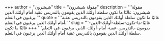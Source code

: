 +++
author = "شيشرون"
title = "مقولة شيشرون"
description = '''مقولة شيشرون: غالبًا ما تكون سلطة أولئك الذين يقومون بالتدريس عقبة أمام أولئك الذين يرغبون في التعلم.'''
quote = '''غالبًا ما تكون سلطة أولئك الذين يقومون بالتدريس عقبة أمام أولئك الذين يرغبون في التعلم.'''
slug = '''غالبًا-ما-تكون-سلطة-أولئك-الذين-يقومون-بالتدريس-عقبة-أمام-أولئك-الذين-يرغبون-في-التعلم'''
+++
غالبًا ما تكون سلطة أولئك الذين يقومون بالتدريس عقبة أمام أولئك الذين يرغبون في التعلم.
